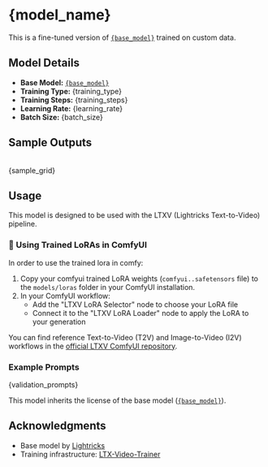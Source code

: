 # {model_name}

This is a fine-tuned version of [`{base_model}`]({base_model_link}) trained on custom data.

## Model Details

- **Base Model:** [`{base_model}`]({base_model_link})
- **Training Type:** {training_type}
- **Training Steps:** {training_steps}
- **Learning Rate:** {learning_rate}
- **Batch Size:** {batch_size}

## Sample Outputs

| | | | |
|:---:|:---:|:---:|:---:|
{sample_grid}

## Usage

This model is designed to be used with the LTXV (Lightricks Text-to-Video) pipeline.

### 🔌 Using Trained LoRAs in ComfyUI
In order to use the trained lora in comfy:
1. Copy your comfyui trained LoRA weights (`comfyui..safetensors` file) to the `models/loras` folder in your ComfyUI installation.
2. In your ComfyUI workflow:
   - Add the "LTXV LoRA Selector" node to choose your LoRA file
   - Connect it to the "LTXV LoRA Loader" node to apply the LoRA to your generation

You can find reference Text-to-Video (T2V) and Image-to-Video (I2V) workflows in the [official LTXV ComfyUI repository](https://github.com/Lightricks/ComfyUI-LTXVideo).

### Example Prompts

{validation_prompts}


This model inherits the license of the base model ([`{base_model}`]({base_model_link})).

## Acknowledgments

- Base model by [Lightricks](https://huggingface.co/Lightricks)
- Training infrastructure: [LTX-Video-Trainer](https://github.com/Lightricks/ltx-video-trainer)
